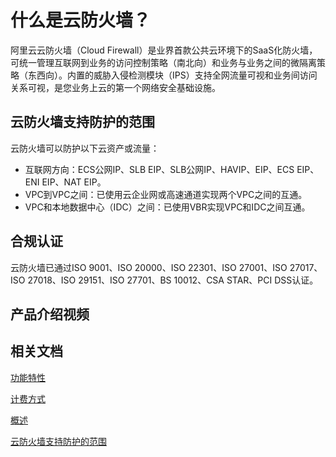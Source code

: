 # 什么是云防火墙？

阿里云云防火墙（Cloud Firewall）是业界首款公共云环境下的SaaS化防火墙，可统一管理互联网到业务的访问控制策略（南北向）和业务与业务之间的微隔离策略（东西向）。内置的威胁入侵检测模块（IPS）支持全网流量可视和业务间访问关系可视，是您业务上云的第一个网络安全基础设施。

## 云防火墙支持防护的范围

云防火墙可以防护以下云资产或流量：

-   互联网方向：ECS公网IP、SLB EIP、SLB公网IP、HAVIP、EIP、ECS EIP、ENI EIP、NAT EIP。
-   VPC到VPC之间：已使用云企业网或高速通道实现两个VPC之间的互通。
-   VPC和本地数据中心（IDC）之间：已使用VBR实现VPC和IDC之间互通。

## 合规认证

云防火墙已通过ISO 9001、ISO 20000、ISO 22301、ISO 27001、ISO 27017、ISO 27018、ISO 29151、ISO 27701、BS 10012、CSA STAR、PCI DSS认证。

## 产品介绍视频



## 相关文档

[功能特性](/cn.zh-CN/产品简介/功能特性.md)

[计费方式](/cn.zh-CN/计费与开通服务/计费方式.md)

[概述](/cn.zh-CN/网络流量分析/概述.md)

[云防火墙支持防护的范围](/cn.zh-CN/常见问题/云防火墙支持防护的范围.md)

